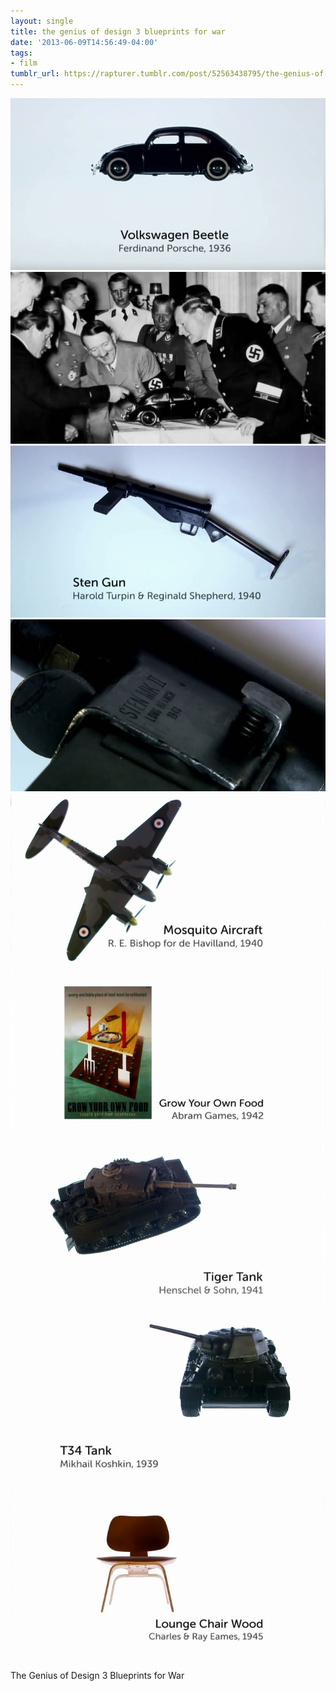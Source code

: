 ```yaml
---
layout: single
title: the genius of design 3 blueprints for war
date: '2013-06-09T14:56:49-04:00'
tags:
- film
tumblr_url: https://rapturer.tumblr.com/post/52563438795/the-genius-of-design-3-blueprints-for-war
---
```

 ![](/assets/img/tumblr_mo53ap0BBb1r6af0jo9_1280.jpg)  
 ![](/assets/img/tumblr_mo53ap0BBb1r6af0jo1_1280.jpg)  
 ![](/assets/img/tumblr_mo53ap0BBb1r6af0jo2_1280.jpg)  
 ![](/assets/img/tumblr_mo53ap0BBb1r6af0jo3_1280.jpg)  
 ![](/assets/img/tumblr_mo53ap0BBb1r6af0jo4_1280.jpg)  
 ![](/assets/img/tumblr_mo53ap0BBb1r6af0jo5_1280.jpg)  
 ![](/assets/img/tumblr_mo53ap0BBb1r6af0jo6_1280.jpg)  
 ![](/assets/img/tumblr_mo53ap0BBb1r6af0jo7_1280.jpg)  
 ![](/assets/img/tumblr_mo53ap0BBb1r6af0jo8_1280.jpg)  
  

The Genius of Design 3 Blueprints for War

